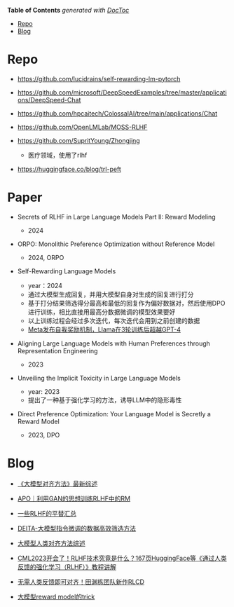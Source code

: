 <!-- START doctoc generated TOC please keep comment here to allow auto update -->
<!-- DON'T EDIT THIS SECTION, INSTEAD RE-RUN doctoc TO UPDATE -->
**Table of Contents**  *generated with [DocToc](https://github.com/thlorenz/doctoc)*

- [Repo](#repo)
- [Blog](#blog)

<!-- END doctoc generated TOC please keep comment here to allow auto update -->


# Repo

- https://github.com/lucidrains/self-rewarding-lm-pytorch

- https://github.com/microsoft/DeepSpeedExamples/tree/master/applications/DeepSpeed-Chat

- https://github.com/hpcaitech/ColossalAI/tree/main/applications/Chat

- https://github.com/OpenLMLab/MOSS-RLHF

- https://github.com/SupritYoung/Zhongjing
  - 医疗领域，使用了rlhf

- https://huggingface.co/blog/trl-peft


# Paper

- Secrets of RLHF in Large Language Models
Part II: Reward Modeling
  - 2024

- ORPO: Monolithic Preference Optimization without Reference Model
  - 2024, ORPO

- Self-Rewarding Language Models
  - year：2024
  - 通过大模型生成回复，并用大模型自身对生成的回复进行打分
  - 基于打分结果筛选得分最高和最低的回复作为偏好数据对，然后使用DPO进行训练，相比直接用最高分数据微调的模型效果要好
  - 以上训练过程会经过多次迭代，每次迭代会用到之前创建的数据
  - [Meta发布自我奖励机制，Llama在3轮训练后超越GPT-4](https://zhuanlan.zhihu.com/p/680274984)

- Aligning Large Language Models with Human Preferences
through Representation Engineering
  - 2023

- Unveiling the Implicit Toxicity in Large Language Models
  - year: 2023
  - 提出了一种基于强化学习的方法，诱导LLM中的隐形毒性

- Direct Preference Optimization: Your Language Model is Secretly a Reward Model
  - 2023, DPO

# Blog

- [《大模型对齐方法》最新综述](https://zhuanlan.zhihu.com/p/686257781)

- [APO｜利用GAN的思想训练RLHF中的RM](https://zhuanlan.zhihu.com/p/674776494)

- [一些RLHF的平替汇总](https://zhuanlan.zhihu.com/p/667152180)

- [DEITA-大模型指令微调的数据高效筛选方法](https://zhuanlan.zhihu.com/p/675928711)

- [大模型人类对齐方法综述](https://mp.weixin.qq.com/s/Hzi5MtjsS6dk1br7DzJOGQ)

- [CML2023开会了！RLHF技术究竟是什么？167页HuggingFace等《通过人类反馈的强化学习（RLHF）》教程讲解](https://mp.weixin.qq.com/s/BX3m0c0NSuG6hesb_3gguw)

- [无需人类反馈即可对齐！田渊栋团队新作RLCD](https://mp.weixin.qq.com/s/sQolnpmBdCufVVR8q6GG8w)

- [大模型reward model的trick](https://mp.weixin.qq.com/s/G69w-Y2Jb_SgtvLcjCs_3g)


